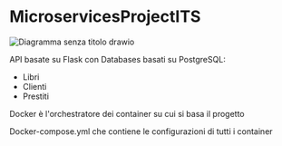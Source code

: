 # MicroservicesProjectITS

![Diagramma senza titolo drawio](https://github.com/Superquarck/microservicesprojectits/assets/133636452/0b418393-7d79-4ee6-9818-b64bceed2461)

API basate su Flask con Databases basati su PostgreSQL:
- Libri
- Clienti
- Prestiti

Docker è l'orchestratore dei container su cui si basa il progetto

Docker-compose.yml che contiene le configurazioni di tutti i container
